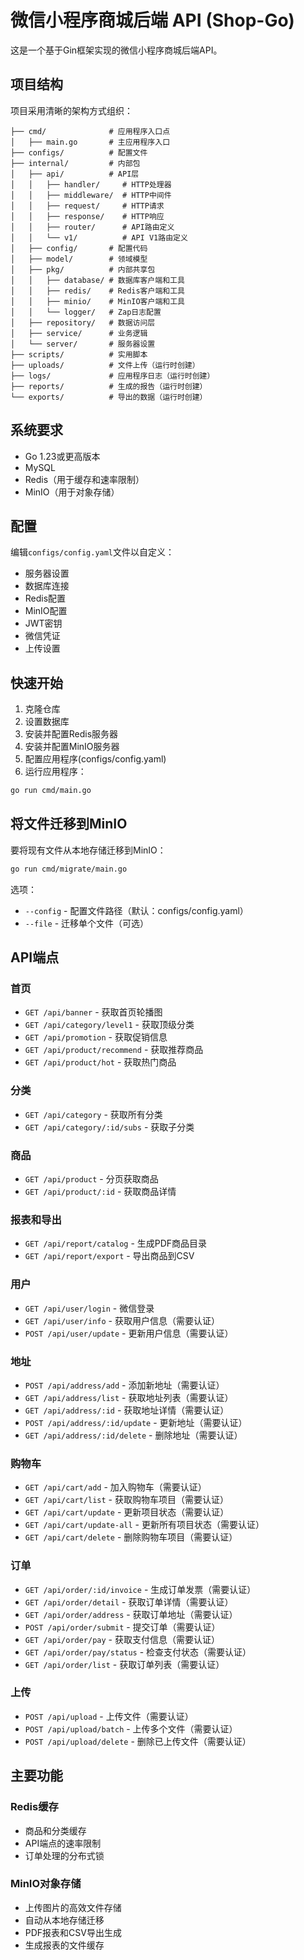 # 微信小程序商城后端 API (Shop-Go)

这是一个基于Gin框架实现的微信小程序商城后端API。

## 项目结构

项目采用清晰的架构方式组织：

```
├── cmd/              # 应用程序入口点
│   ├── main.go       # 主应用程序入口
├── configs/          # 配置文件
├── internal/         # 内部包
│   ├── api/          # API层
│   │   ├── handler/     # HTTP处理器
│   │   ├── middleware/  # HTTP中间件
│   │   ├── request/     # HTTP请求
│   │   ├── response/    # HTTP响应
│   │   ├── router/      # API路由定义
│   │   └── v1/          # API V1路由定义
│   ├── config/       # 配置代码
│   ├── model/        # 领域模型
│   ├── pkg/          # 内部共享包
│   │   ├── database/ # 数据库客户端和工具
│   │   ├── redis/    # Redis客户端和工具
│   │   ├── minio/    # MinIO客户端和工具
│   │   └── logger/   # Zap日志配置
│   ├── repository/   # 数据访问层
│   ├── service/      # 业务逻辑
│   └── server/       # 服务器设置
├── scripts/          # 实用脚本
├── uploads/          # 文件上传（运行时创建）
├── logs/             # 应用程序日志（运行时创建）
├── reports/          # 生成的报告（运行时创建）
└── exports/          # 导出的数据（运行时创建）
```

## 系统要求

- Go 1.23或更高版本
- MySQL
- Redis（用于缓存和速率限制）
- MinIO（用于对象存储）

## 配置

编辑`configs/config.yaml`文件以自定义：

- 服务器设置
- 数据库连接
- Redis配置
- MinIO配置
- JWT密钥
- 微信凭证
- 上传设置

## 快速开始

1. 克隆仓库
2. 设置数据库
3. 安装并配置Redis服务器
4. 安装并配置MinIO服务器
5. 配置应用程序(configs/config.yaml)
6. 运行应用程序：

```bash
go run cmd/main.go
```

## 将文件迁移到MinIO

要将现有文件从本地存储迁移到MinIO：

```bash
go run cmd/migrate/main.go
```

选项：
- `--config` - 配置文件路径（默认：configs/config.yaml）
- `--file` - 迁移单个文件（可选）

## API端点

### 首页
- `GET /api/banner` - 获取首页轮播图
- `GET /api/category/level1` - 获取顶级分类
- `GET /api/promotion` - 获取促销信息
- `GET /api/product/recommend` - 获取推荐商品
- `GET /api/product/hot` - 获取热门商品

### 分类
- `GET /api/category` - 获取所有分类
- `GET /api/category/:id/subs` - 获取子分类

### 商品
- `GET /api/product` - 分页获取商品
- `GET /api/product/:id` - 获取商品详情

### 报表和导出
- `GET /api/report/catalog` - 生成PDF商品目录
- `GET /api/report/export` - 导出商品到CSV

### 用户
- `GET /api/user/login` - 微信登录
- `GET /api/user/info` - 获取用户信息（需要认证）
- `POST /api/user/update` - 更新用户信息（需要认证）

### 地址
- `POST /api/address/add` - 添加新地址（需要认证）
- `GET /api/address/list` - 获取地址列表（需要认证）
- `GET /api/address/:id` - 获取地址详情（需要认证）
- `POST /api/address/:id/update` - 更新地址（需要认证）
- `GET /api/address/:id/delete` - 删除地址（需要认证）

### 购物车
- `GET /api/cart/add` - 加入购物车（需要认证）
- `GET /api/cart/list` - 获取购物车项目（需要认证）
- `GET /api/cart/update` - 更新项目状态（需要认证）
- `GET /api/cart/update-all` - 更新所有项目状态（需要认证）
- `GET /api/cart/delete` - 删除购物车项目（需要认证）

### 订单
- `GET /api/order/:id/invoice` - 生成订单发票（需要认证）
- `GET /api/order/detail` - 获取订单详情（需要认证）
- `GET /api/order/address` - 获取订单地址（需要认证）
- `POST /api/order/submit` - 提交订单（需要认证）
- `GET /api/order/pay` - 获取支付信息（需要认证）
- `GET /api/order/pay/status` - 检查支付状态（需要认证）
- `GET /api/order/list` - 获取订单列表（需要认证）

### 上传
- `POST /api/upload` - 上传文件（需要认证）
- `POST /api/upload/batch` - 上传多个文件（需要认证）
- `POST /api/upload/delete` - 删除已上传文件（需要认证）

## 主要功能

### Redis缓存
- 商品和分类缓存
- API端点的速率限制
- 订单处理的分布式锁

### MinIO对象存储
- 上传图片的高效文件存储
- 自动从本地存储迁移
- PDF报表和CSV导出生成
- 生成报表的文件缓存 